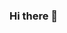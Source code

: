 ### Hi there 👋

<!--
**zhaosixsix/zhaosixsix** is a ✨ _special_ ✨ repository because its `README.md` (this file) appears on your GitHub profile.
测试测试测试测试测试
Here are some ideas to get you started:

- 🔭 I’m currently working on ...
- 🌱 I’m currently learning ...
- 👯 I’m looking to collaborate on ...
- 🤔 I’m looking for help with ...
- 💬 Ask me about ...
- 📫 How to reach me: ...
- 😄 Pronouns: ...
- ⚡ Fun fact: ...
-->
